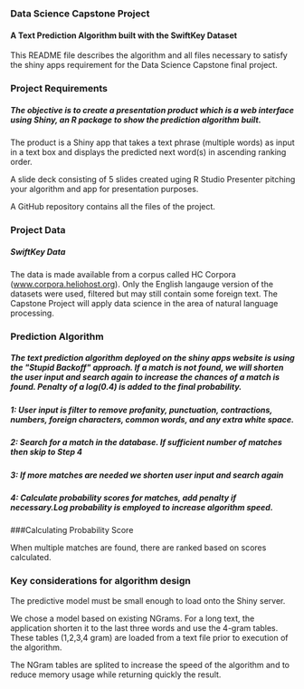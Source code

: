### Data Science Capstone Project

#### A Text Prediction Algorithm built with the SwiftKey Dataset
This README file describes the algorithm and all files necessary to satisfy the shiny apps requirement for the Data Science Capstone final project.

### Project Requirements

##### The objective is to create a presentation product which is a web interface using Shiny, an R package to show the prediction algorithm built.

The product is a Shiny app that takes a text phrase (multiple words) as input in a text box and displays the predicted next word(s) in ascending ranking order.

A slide deck consisting of 5 slides created uging R Studio Presenter pitching your algorithm and app for presentation purposes.

A GitHub repository contains all the files of the project.

### Project Data

##### SwiftKey Data

The data is made available from a corpus called HC Corpora (www.corpora.heliohost.org). Only the English langauge version of the datasets were used, filtered but may still contain some foreign text. The Capstone Project will apply data science in the area of natural language processing.

### Prediction Algorithm

##### The text prediction algorithm deployed on the shiny apps website is using the "Stupid Backoff" approach. If a match is not found, we will shorten the user input and search again to increase the chances of a match is found. Penalty of a log(0.4) is added to the final probability.

##### 1: User input is filter to remove profanity, punctuation, contractions, numbers, foreign characters, common words, and any extra white space.

##### 2: Search for a match in the database. If sufficient number of matches then skip to Step 4

##### 3: If more matches are needed we shorten user input and search again

##### 4: Calculate probability scores for matches, add penalty if necessary.Log probability is employed to increase algorithm speed.

###Calculating Probability Score

When multiple matches are found, there are ranked based on scores calculated.


### Key considerations for algorithm design

The predictive model must be small enough to load onto the Shiny server.

We chose a model based on existing NGrams. For a long text, the application shorten it to the last three words and use the 4-gram tables. These tables (1,2,3,4 gram) are loaded from a text file prior to execution of the algorithm.

The NGram tables are splited to increase the speed of the algorithm and to reduce memory usage while returning quickly the result.



